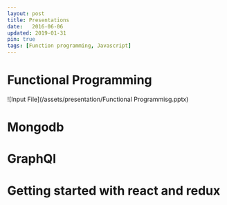 ```yaml
---
layout: post
title: Presentations
date:   2016-06-06
updated: 2019-01-31
pin: true
tags: [Function programming, Javascript]
---
```


# Functional Programming
![Input File](/assets/presentation/Functional Programmisg.pptx)
# Mongodb

# GraphQl

# Getting started with react and redux